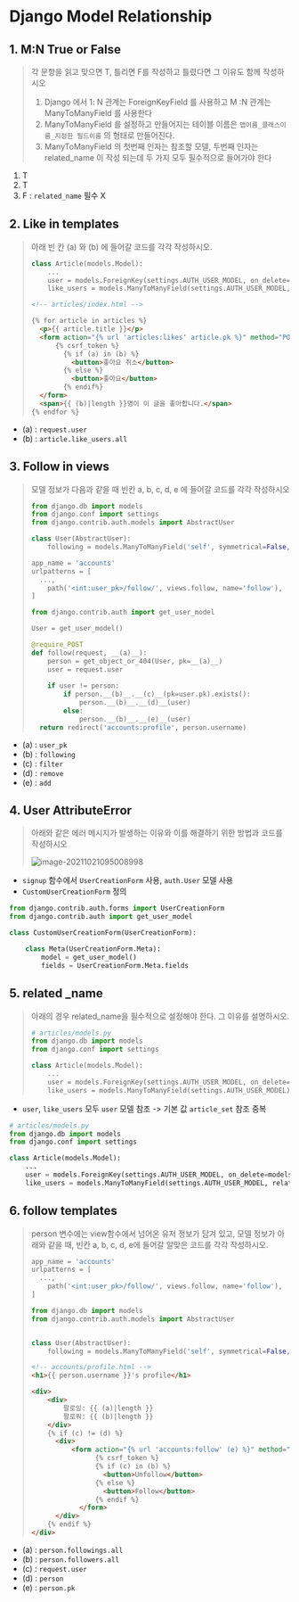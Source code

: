 

# Django Model Relationship

## 1. M:N True or False

> 각 문항을 읽고 맞으면 T, 틀리면 F를 작성하고 틀렸다면 그 이유도 함께 작성하시오
>
> 1. Django 에서 1: N 관계는 ForeignKeyField 를 사용하고 M :N 관계는 ManyToManyField 를 사용한다
> 2. ManyToManyField 를 설정하고 만들어지는 테이블 이름은 `앱이름_클래스이름_지정한 필드이름` 의 형태로 만들어진다.
> 3. ManyToManyField 의 첫번째 인자는 참조할 모델, 두번째 인자는 related_name 이 작성 되는데 두 가지 모두 필수적으로 들어가야 한다

1. T
2. T
3. F : `related_name` 필수 X



## 2. Like in templates

> 아래 빈 칸 (a) 와 (b) 에 들어갈 코드를 각각 작성하시오.
>
> ```python
> class Article(models.Model):
>     ...
>     user = models.ForeignKey(settings.AUTH_USER_MODEL, on_delete=models.CASCADE)
>     like_users = models.ManyToManyField(settings.AUTH_USER_MODEL, related_name='like_articles')
> ```
>
> ```html
> <!-- articles/index.html -->
> 
> {% for article in articles %}
> 	<p>{{ article.title }}</p>
> 	<form action="{% url 'articles:likes' article.pk %}" method="POST">
>     	{% csrf_token %}
>         {% if (a) in (b) %}
>         	<button>좋아요 취소</button>
>         {% else %}
>         	<button>좋아요</button>
>         {% endif%}
> 	</form>
> 	<span>{{ (b)|length }}명이 이 글을 좋아합니다.</span>
> {% endfor %}
> ```

- (a) : `request.user`
- (b) : `article.like_users.all`



## 3. Follow in views

> 모델 정보가 다음과 같을 때 빈칸 a, b, c, d, e 에 들어갈 코드를 각각 작성하시오
>
> ```python
> from django.db import models
> from django.conf import settings
> from django.contrib.auth.models import AbstractUser
> 
> class User(AbstractUser):
>     following = models.ManyToManyField('self', symmetrical=False, related_name="follower")
> ```
>
> ```python
> app_name = 'accounts'
> urlpatterns = [
> 	...,
>     path('<int:user_pk>/follow/', views.follow, name='follow'),
> ]
> ```
>
> ```python
> from django.contrib.auth import get_user_model
> 
> User = get_user_model()
> 
> @require_POST
> def follow(request, __(a)__):
>     person = get_object_or_404(User, pk=__(a)__)
>     user = request.user
>     
>     if user != person:
>         if person.__(b)__.__(c)__(pk=user.pk).exists():
>             person.__(b)__.__(d)__(user)
>         else:
>             person.__(b)__.__(e)__(user)
> 	return redirect('accounts:profile', person.username)
> ```

- (a) : `user_pk`
- (b) : `following`
- (c) : `filter`
- (d) : `remove`
- (e) : `add`



## 4. User AttributeError

> 아래와 같은 에러 메시지가 발생하는 이유와 이를 해결하기 위한 방법과 코드를 작성하시오
>
>  ![image-20211021095008998](C:\Users\j2woo\AppData\Roaming\Typora\typora-user-images\image-20211021095008998.png)

- `signup` 함수에서 `UserCreationForm` 사용, `auth.User` 모델 사용
- `CustomUserCreationForm` 정의

```python
from django.contrib.auth.forms import UserCreationForm
from django.contrib.auth import get_user_model

class CustomUserCreationForm(UserCreationForm):

    class Meta(UserCreationForm.Meta):
        model = get_user_model()
        fields = UserCreationForm.Meta.fields
```



## 5. related _name

> 아래의 경우 related_name을 필수적으로 설정해야 한다. 그 이유를 설명하시오.
>
> ```python
> # articles/models.py
> from django.db import models
> from django.conf import settings
> 
> class Article(models.Model):
>     ...
>     user = models.ForeignKey(settings.AUTH_USER_MODEL, on_delete=models.CASCADE)
>     like_users = models.ManyToManyField(settings.AUTH_USER_MODEL)
> ```

- `user`, `like_users` 모두 `user` 모델 참조 -> 기본 값 `article_set` 참조 중복

```python
# articles/models.py
from django.db import models
from django.conf import settings

class Article(models.Model):
    ...
    user = models.ForeignKey(settings.AUTH_USER_MODEL, on_delete=models.CASCADE)
    like_users = models.ManyToManyField(settings.AUTH_USER_MODEL, related_name='like_articles')
```



## 6. follow templates

> person 변수에는 view함수에서 넘어온 유저 정보가 담겨 있고, 모델 정보가 아래와 같을 때, 빈칸 a, b, c, d, e에 들어갈 알맞은 코드를 각각 작성하시오.
>
> ```python
> app_name = 'accounts'
> urlpatterns = [
> 	...,
>     path('<int:user_pk>/follow/', views.follow, name='follow'),
> ]
> ```
>
> ```python
> from django.db import models
> from django.contrib.auth.models import AbstractUser
> 
> 
> class User(AbstractUser):
>     following = models.ManyToManyField('self', symmetrical=False, related_name="followers")
> ```
>
> ```html
> <!-- accounts/profile.html -->
> <h1>{{ person.username }}'s profile</h1>
> 
> <div>
>     <div>
>         팔로잉: {{ (a)|length }}
>         팔로워: {{ (b)|length }}
>     </div>
>     {% if (c) != (d) %}
>     	<div>
>         	<form action="{% url 'accounts:follow' (e) %}" method="POST">
>                 {% csrf_token %}
>                 {% if (c) in (b) %}
>                 	<button>Unfollow</button>
>                 {% else %}
>                 	<button>Follow</button>
>                 {% endif %}
>             </form>    
>     	</div>
>     {% endif %}
> </div>
> ```

- (a) : `person.followings.all`
- (b) : `person.followers.all`
- (c) : `request.user`
- (d) : `person`
- (e) : `person.pk`
